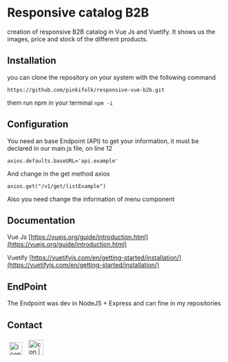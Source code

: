 # Responsive catalog B2B
creation of responsive B2B catalog in Vue Js and Vuetify. It shows us the images, price and stock of the different products.

## Installation
you can clone the repository on your system with the following command

`https://github.com/pinkifolk/responsive-vue-b2b.git`

them run npm in your terminal
`npm -i`

## Configuration
You need an base Endpoint (API) to get your information, it must be declared in our main.js file, on line 12

    axios.defaults.baseURL='api.example'

And change in the get method axios 

    axios.get("/v1/get/listExample")

Also you need change the information of menu component

## Documentation

Vue Js
[https://vuejs.org/guide/introduction.html](https://vuejs.org/guide/introduction.html)

Vuetify
[https://vuetifyjs.com/en/getting-started/installation/](https://vuetifyjs.com/en/getting-started/installation/)

## EndPoint
The Endpoint was dev in NodeJS + Express and can fine in my repositories 

## Contact 

<a href="https://instagram.com/pinkifolk"><img src="https://upload.wikimedia.org/wikipedia/commons/e/e7/Instagram_logo_2016.svg" alt="icon | instagram" width="30px" style="margin:5px;" ></a>
<a href="mailto:ssoliswebmaster@gmail.com"><img src="https://upload.wikimedia.org/wikipedia/commons/thumb/8/8c/Gmail_Icon_%282013-2020%29.svg/512px-Gmail_Icon_%282013-2020%29.svg.png" alt="icon | gmail" width="35px"  style="margin:5px;" ></a>
